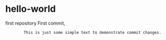 # hello-world
first repository
First commit,
            
            This is just some simple text to demonstrate commit changes.

